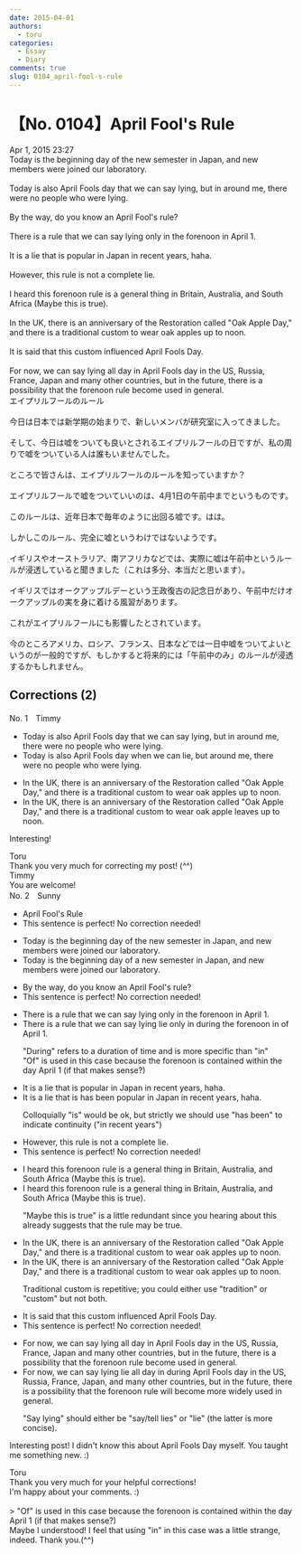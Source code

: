 ```yaml
---
date: 2015-04-01
authors:
  - toru
categories:
  - Essay
  - Diary
comments: true
slug: 0104_april-fool-s-rule
---
```


# 【No. 0104】April Fool's Rule
<div class="date">Apr 1, 2015 23:27</div>
<div id="post"><div id="body_show_ori">
Today is the beginning day of the new semester in Japan, and new members were joined our laboratory.<br/><br/>Today is also April Fools day that we can say lying, but in around me, there were no people who were lying.<br/><br/>By the way, do you know an April Fool's rule?<br/><br/>There is a rule that we can say lying only in the forenoon in April 1.<br/><br/>It is a lie that is popular in Japan in recent years, haha.<br/><br/>However, this rule is not a complete lie.<br/><br/>I heard this forenoon rule is a general thing in Britain, Australia, and South Africa (Maybe this is true).<br/><br/>In the UK, there is an anniversary of the Restoration called "Oak Apple Day," and there is a traditional custom to wear oak apples up to noon.<br/><br/>It is said that this custom influenced April Fools Day.<br/><br/>For now, we can say lying all day in April Fools day in the US, Russia, France, Japan and many other countries, but in the future, there is a possibility that the forenoon rule become used in general.
</div></div>

<!-- more -->

<div id="post_ja"><div id="body_show_mo">
エイプリルフールのルール<br/><br/>今日は日本では新学期の始まりで、新しいメンバが研究室に入ってきました。<br/><br/>そして、今日は嘘をついても良いとされるエイプリルフールの日ですが、私の周りで嘘をついている人は誰もいませんでした。<br/><br/>ところで皆さんは、エイプリルフールのルールを知っていますか？<br/><br/>エイプリルフールで嘘をついていいのは、4月1日の午前中までというものです。<br/><br/>このルールは、近年日本で毎年のように出回る嘘です。はは。<br/><br/>しかしこのルール、完全に嘘というわけではないようです。<br/><br/>イギリスやオーストラリア、南アフリカなどでは、実際に嘘は午前中というルールが浸透していると聞きました（これは多分、本当だと思います）。<br/><br/>イギリスではオークアップルデーという王政復古の記念日があり、午前中だけオークアップルの実を身に着ける風習があります。<br/><br/>これがエイプリルフールにも影響したとされています。<br/><br/>今のところアメリカ、ロシア、フランス、日本などでは一日中嘘をついてよいというのが一般的ですが、もしかすると将来的には「午前中のみ」のルールが浸透するかもしれません。
</div></div>

## Corrections (2)
<div id="block"><div class="first_name"> No. 1　<span class="just_name">Timmy</span></div><div id="block2">
<ul class="correction_field">
<li class="incorrect">Today is also April Fools day that we can say lying, but in around me, there were no people who were lying.</li>
<li class="corrected correct">
Today is also April Fools day <span class="f_blue">when</span> we can <span class="f_blue">lie</span>, but around me, there were no people who were lying.
</li>
</ul>
<ul class="correction_field">
<li class="incorrect">In the UK, there is an anniversary of the Restoration called "Oak Apple Day," and there is a traditional custom to wear oak apples up to noon.</li>
<li class="corrected correct">
In the UK, there is an anniversary of the Restoration called "Oak Apple Day," and there is a traditional custom to wear oak apple <span class="f_blue">leaves</span> up to noon.
</li>
</ul>
<p class="comment_small">
 Interesting!
</p>

</div><div class="name"><span class="just_name">Toru</span><br>
Thank you very much for correcting my post! (^^)
</div>
<div class="name"><span class="just_name">Timmy</span><br>
You are welcome!
</div>
</div>
<div id="block"><div class="first_name"> No. 2　<span class="just_name">Sunny</span></div><div id="block2">
<ul class="correction_field">
<li class="incorrect">April Fool's Rule</li>
<li class="corrected perfect">This sentence is perfect! No correction needed!</li>
</ul>
<ul class="correction_field">
<li class="incorrect">Today is the beginning day of the new semester in Japan, and new members were joined our laboratory.</li>
<li class="corrected correct">
Today is the beginning <span class="sline">day</span> of <span class="f_red">a</span> new semester in Japan, and new members <span class="sline">were</span> joined our laboratory.
</li>
</ul>
<ul class="correction_field">
<li class="incorrect">By the way, do you know an April Fool's rule?</li>
<li class="corrected perfect">This sentence is perfect! No correction needed!</li>
</ul>
<ul class="correction_field">
<li class="incorrect">There is a rule that we can say lying only in the forenoon in April 1.</li>
<li class="corrected correct">
There is a rule that we can <span class="sline">say lying</span> <span class="f_red">lie </span>only <span class="sline">in</span> <span class="f_red">during </span>the forenoon <span class="sline">in</span> <span class="f_red">of </span>April 1.
<p class="correction_comment">"During" refers to a duration of time and is more specific than "in"<br/>"Of" is used in this case because the forenoon is contained within the day April 1 (if that makes sense?)</p>
</li>
</ul>
<ul class="correction_field">
<li class="incorrect">It is a lie that is popular in Japan in recent years, haha.</li>
<li class="corrected correct">
It is a lie that <span class="sline">is</span> <span class="f_red">has been </span>popular in Japan in recent years, haha.
<p class="correction_comment">Colloquially "is" would be ok, but strictly we should use "has been" to indicate continuity ("in recent years")</p>
</li>
</ul>
<ul class="correction_field">
<li class="incorrect">However, this rule is not a complete lie.</li>
<li class="corrected perfect">This sentence is perfect! No correction needed!</li>
</ul>
<ul class="correction_field">
<li class="incorrect">I heard this forenoon rule is a general thing in Britain, Australia, and South Africa (Maybe this is true).</li>
<li class="corrected correct">
I heard this forenoon rule is a general thing in Britain, Australia, and South Africa <span class="sline">(Maybe this is true).</span>
<p class="correction_comment">"Maybe this is true" is a little redundant since you hearing about this already suggests that the rule may be true.</p>
</li>
</ul>
<ul class="correction_field">
<li class="incorrect">In the UK, there is an anniversary of the Restoration called "Oak Apple Day," and there is a traditional custom to wear oak apples up to noon.</li>
<li class="corrected correct">
In the UK, there is an anniversary of the Restoration called "Oak Apple Day," and there is a <span class="sline">traditional</span> custom to wear oak apples up to noon.
<p class="correction_comment">Traditional custom is repetitive; you could either use "tradition" or "custom" but not both.</p>
</li>
</ul>
<ul class="correction_field">
<li class="incorrect">It is said that this custom influenced April Fools Day.</li>
<li class="corrected perfect">This sentence is perfect! No correction needed!</li>
</ul>
<ul class="correction_field">
<li class="incorrect">For now, we can say lying all day in April Fools day in the US, Russia, France, Japan and many other countries, but in the future, there is a possibility that the forenoon rule become used in general.</li>
<li class="corrected correct">
For now, we can <span class="sline">say lying</span> <span class="f_red">lie </span>all day <span class="sline">in</span> <span class="f_red">during </span>April Fools day in the US, Russia, France, Japan<span class="f_red">,</span> and many other countries, but in the future, there is a possibility that the forenoon rule <span class="f_red">will </span>become <span class="f_red">more widely </span>used <span class="sline">in general</span>.
<p class="correction_comment">"Say lying" should either be "say/tell lies" or "lie" (the latter is more concise).</p>
</li>
</ul>
<p class="comment_small">
 Interesting post! I didn't know this about April Fools Day myself. You taught me something new. :)
</p>

</div><div class="name"><span class="just_name">Toru</span><br>
Thank you very much for your helpful corrections!<br/>I'm happy about your comments. :)<br/><br/>&gt; "Of" is used in this case because the forenoon is contained within the day April 1 (if that makes sense?)<br/>Maybe I understood! I feel that using "in" in this case was a little strange, indeed. Thank you.(^^)
</div>
</div>

